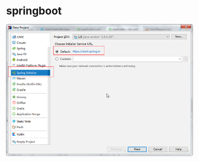 # springboot
![image](https://github.com/shanhunguao/springboot/blob/master/image/20180926174038560.png)

